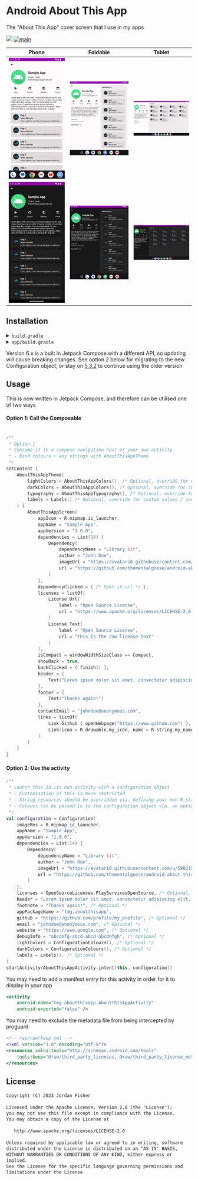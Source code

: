 # Android About This App

The "About This App" cover screen that I use in my apps

[![](https://jitpack.io/v/thementalgoose/android-about-this-app.svg)](https://jitpack.io/#thementalgoose/android-about-this-app) [![main](https://github.com/thementalgoose/android-about-this-app/workflows/Main/badge.svg)](https://github.com/thementalgoose/android-about-this-app/actions)

| Phone                                               | Foldable                                            | Tablet                                              |
|-----------------------------------------------------|-----------------------------------------------------|-----------------------------------------------------|
| <img src="res/screenshot1-light.png" width="275" /> | <img src="res/screenshot2-light.png" width="275" /> | <img src="res/screenshot3-light.png" width="275" /> |
| <img src="res/screenshot1-dark.png" width="275" />  | <img src="res/screenshot2-dark.png" width="275" />  | <img src="res/screenshot3-dark.png" width="275" />  |

## Installation

<details>
    <summary><code>build.gradle</code></summary>

```groovy
allprojects {
    repositories {
        // ...
        maven { url 'https://jitpack.io' }
    }
    
    // Optional: Open source licenses can be generated and picked up 
    //  automatically by this library. Apply google play services plugin
    //  to consume
    // https://github.com/google/play-services-plugins/tree/main/oss-licenses-plugin
    dependencies {
        classpath 'com.google.android.gms:oss-licenses-plugin:0.10.6'
    }
}
```

</details>

<details>
    <summary><code>app/build.gradle</code></summary>

```groovy
// Optional: Open source licenses can be generated and picked up 
//  automatically by this library. Apply google play services plugin
//  to consume
// https://github.com/google/play-services-plugins/tree/main/oss-licenses-plugin
apply plugin: 'com.google.android.gms.oss-licenses-plugin'

dependencies {
    implementation 'com.github.thementalgoose:android-about-this-app:6.1.1'
    // Use Jitpack version if newer
}
```


Jitpack version: [![](https://jitpack.io/v/thementalgoose/android-about-this-app.svg)](https://jitpack.io/#thementalgoose/android-about-this-app)
</details>

Version 6.x is a built in Jetpack Compose with a different API, so updating will cause breaking changes. See option 2 below for migrating to the new Configuration object, or stay on [5.3.2](https://github.com/thementalgoose/android-about-this-app/tree/5.3.2) to continue using the older version  

## Usage

This is now written in Jetpack Compose, and therefore can be utilised one of two ways

#### Option 1: Call the Composable

```kotlin

/**
 * Option 1
 * Consume it in a compose navigation host or your own activity
 * - Bind colours + any strings with AboutThisAppTheme
 */
setContent { 
    AboutThisAppTheme(
        lightColors = AboutThisAppColors(), /* Optional, override for custom theme */
        darkColors = AboutThisAppColors(), /* Optional, override for custom theme */
        typography = AboutThisAppTypography(), /* Optional, override for custom theme */
        labels = Labels() /* Optional, override for custom values / use string resources */
    ) {
        AboutThisAppScreen(
            appIcon = R.mipmap.ic_launcher,
            appName = "Sample App",
            appVersion = "1.0.0",
            dependencies = List(14) {
                Dependency(
                    dependencyName = "Library $it",
                    author = "John Doe",
                    imageUrl = "https://avatars0.githubusercontent.com/u/5982159?s=460&v=4",
                    url = "https://github.com/thementalgoose/android-about-this-app"
                )
            },
            dependencyClicked = { /* Open it.url */ },
            licenses = listOf(
                License.Url(
                    label = "Open Source License", 
                    url = "https://www.apache.org/licenses/LICENSE-2.0.txt"
                ),
                License.Text(
                    label = "Open Source License",
                    url = "This is the raw license text"
                )
            ),
            isCompact = windowWidthSizeClass == Compact,
            showBack = true,
            backClicked = { finish() },
            header = { 
                Text("Lorem ipsum dolor sit amet, consectetur adipiscing elit. Sed mattis maximus nisi ac mollis.")
            },
            footer = {
                Text("Thanks again!")
            },
            contactEmail = "johndoe@anonymous.com",
            links = listOf(
                Link.Github { openWebpage("https://www.github.com") },
                Link(icon = R.drawable.my_icon, name = R.string.my_name, onClick = { })
            )
        )
    }
}
```

#### Option 2: Use the activity

```kotlin
/**
 * Launch this in its own activity with a configuration object
 * - Customisation of this is more restricted.
 * - String resources should be overridden via. defining your own R.string with the same key
 * - Colours can be passed in to the configuration object via. an optional param
 */
val configuration = Configuration(
    imageRes = R.mipmap.ic_launcher,
    appName = "Sample App",
    appVersion = "1.0.0",
    dependencies = List(14) {
        Dependency(
            dependencyName = "Library $it",
            author = "John Doe",
            imageUrl = "https://avatars0.githubusercontent.com/u/5982159?s=460&v=4",
            url = "https://github.com/thementalgoose/android-about-this-app"
        )
    },
    licenses = OpenSourceLicenses.PlayServicesOpenSource, /* Optional, plugin must be included for this to work: https://github.com/google/play-services-plugins/tree/main/oss-licenses-plugin */
    header = "Lorem ipsum dolor sit amet, consectetur adipiscing elit. Sed mattis maximus nisi ac mollis.", /* Optional */
    footnote = "Thanks again!", /* Optional */
    appPackageName = "tmg.aboutthisapp",
    github = "https://github.com/profile/my_profile", /* Optional */
    email = "johndoe@anonymous.com", /* Optional */
    website = "https://www.google.com", /* Optional */
    debugInfo = "abcdefg-abcd-abcd-abcdefgh", /* Optional */
    lightColors = ConfigurationColours(), /* Optional */
    darkColors = ConfigurationColours(), /* Optional */
    labels = Labels(), /* Optional */
)
startActivity(AboutThisAppActivity.intent(this, configuration))
```

You may need to add a manifest entry for this activity in order for it to display in your app 

```xml
<activity 
    android:name="tmg.aboutthisapp.AboutThisAppActivity"
    android:exported="false" />
```

You may need to exclude the metadata file from being intercepted by proguard

```xml
<!-- res/raw/keep.xml -->
<?xml version="1.0" encoding="utf-8"?>
<resources xmlns:tools="http://schemas.android.com/tools"
    tools:keep="@raw/third_party_licenses, @raw/third_party_license_metadata">
</resources>
```

## License

```
Copyright (C) 2023 Jordan Fisher

Licensed under the Apache License, Version 2.0 (the "License");
you may not use this file except in compliance with the License.
You may obtain a copy of the License at

   http://www.apache.org/licenses/LICENSE-2.0

Unless required by applicable law or agreed to in writing, software
distributed under the License is distributed on an "AS IS" BASIS,
WITHOUT WARRANTIES OR CONDITIONS OF ANY KIND, either express or implied.
See the License for the specific language governing permissions and
limitations under the License.
```